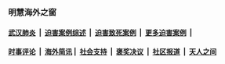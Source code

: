 
### 明慧海外之窗

####  [武汉肺炎](indexes/365.md?t=07080200) &nbsp;|&nbsp;  [迫害案例综述](indexes/328.md?t=07080200) &nbsp;|&nbsp; [迫害致死案例](indexes/277.md?t=07080200)  &nbsp;|&nbsp; [更多迫害案例](indexes/81.md?t=07080200)  &nbsp;|&nbsp; 
####  [时事评论](indexes/19.md?t=07080200) &nbsp;|&nbsp; [海外简讯](indexes/245.md?t=07080200)&nbsp;|&nbsp;  [社会支持](indexes/140.md?t=07080200) &nbsp;|&nbsp; [褒奖决议](indexes/282.md?t=07080200) &nbsp;|&nbsp; [社区报道](indexes/91.md?t=07080200)  &nbsp;|&nbsp; [天人之间](indexes/78.md?t=07080200) 

